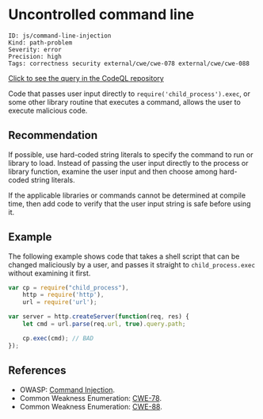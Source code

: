 # Uncontrolled command line

```
ID: js/command-line-injection
Kind: path-problem
Severity: error
Precision: high
Tags: correctness security external/cwe/cwe-078 external/cwe/cwe-088

```
[Click to see the query in the CodeQL repository](https://github.com/github/codeql/tree/main/javascript/ql/src/Security/CWE-078/CommandInjection.ql)

Code that passes user input directly to `require('child_process').exec`, or some other library routine that executes a command, allows the user to execute malicious code.


## Recommendation
If possible, use hard-coded string literals to specify the command to run or library to load. Instead of passing the user input directly to the process or library function, examine the user input and then choose among hard-coded string literals.

If the applicable libraries or commands cannot be determined at compile time, then add code to verify that the user input string is safe before using it.


## Example
The following example shows code that takes a shell script that can be changed maliciously by a user, and passes it straight to `child_process.exec` without examining it first.


```javascript
var cp = require("child_process"),
    http = require('http'),
    url = require('url');

var server = http.createServer(function(req, res) {
    let cmd = url.parse(req.url, true).query.path;

    cp.exec(cmd); // BAD
});

```

## References
* OWASP: [Command Injection](https://www.owasp.org/index.php/Command_Injection).
* Common Weakness Enumeration: [CWE-78](https://cwe.mitre.org/data/definitions/78.html).
* Common Weakness Enumeration: [CWE-88](https://cwe.mitre.org/data/definitions/88.html).